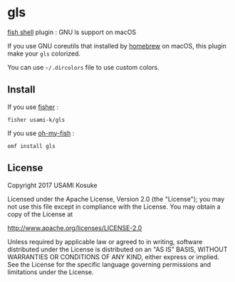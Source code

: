 # gls

[fish shell](https://fishshell.com) plugin : GNU ls support on macOS

If you use GNU coreutils that installed by [homebrew](https://brew.sh) on macOS, this plugin make your `gls` colorized.

You can use `~/.dircolors` file to use custom colors.

## Install

If you use [fisher](https://github.com/jorgebucaran/fisher) :

```
fisher usami-k/gls
```

If you use [oh-my-fish](https://github.com/oh-my-fish/oh-my-fish) :

```
omf install gls
```

## License

Copyright 2017 USAMI Kosuke

Licensed under the Apache License, Version 2.0 (the "License");
you may not use this file except in compliance with the License.
You may obtain a copy of the License at

   http://www.apache.org/licenses/LICENSE-2.0

Unless required by applicable law or agreed to in writing, software
distributed under the License is distributed on an "AS IS" BASIS,
WITHOUT WARRANTIES OR CONDITIONS OF ANY KIND, either express or implied.
See the License for the specific language governing permissions and
limitations under the License.

